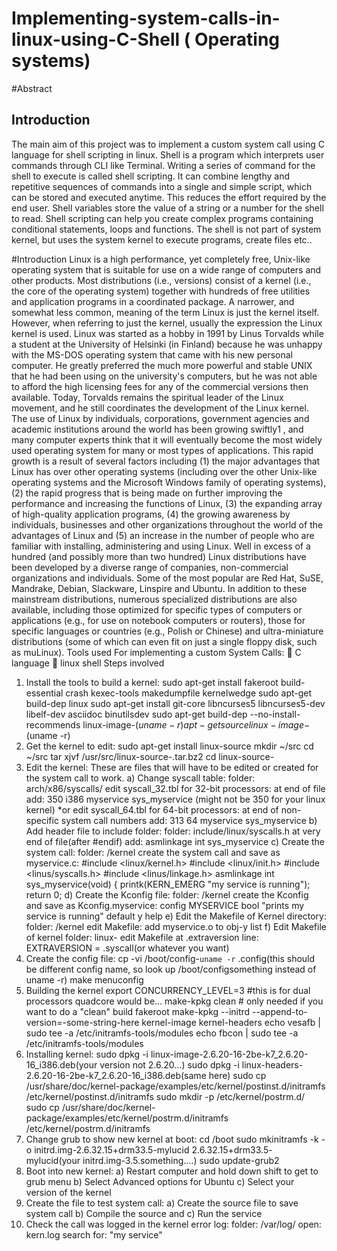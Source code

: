 # Implementing-system-calls-in-linux-using-C-Shell ( Operating systems)

#Abstract
## Introduction
The main aim of this project was to implement a custom system call using C
language for shell scripting in linux. Shell is a program which interprets user
commands through CLI like Terminal. Writing a series of command for the
shell to execute is called shell scripting. It can combine lengthy and
repetitive sequences of commands into a single and simple script, which
can be stored and executed anytime. This reduces the effort required by
the end user. Shell variables store the value of a string or a number for the
shell to read. Shell scripting can help you create complex programs
containing conditional statements, loops and functions. The shell is not part
of system kernel, but uses the system kernel to execute programs, create
files etc..

#Introduction
Linux is a high performance, yet completely free, Unix-like operating system that is suitable for
use on a wide range of computers and other products. Most distributions (i.e., versions) consist
of a kernel (i.e., the core of the operating system) together with hundreds of free utilities
and application programs in a coordinated package.
A narrower, and somewhat less common, meaning of the term Linux is just the kernel itself.
However, when referring to just the kernel, usually the expression the Linux kernel is used.
Linux was started as a hobby in 1991 by Linus Torvalds while a student at the University of
Helsinki (in Finland) because he was unhappy with the MS-DOS operating system that came
with his new personal computer. He greatly preferred the much more powerful and
stable UNIX that he had been using on the university's computers, but he was not able to afford
the high licensing fees for any of the commercial versions then available. Today, Torvalds
remains the spiritual leader of the Linux movement, and he still coordinates the development of
the Linux kernel.
The use of Linux by individuals, corporations, government agencies and academic institutions
around the world has been growing swiftly1
, and many computer experts think that it will
eventually become the most widely used operating system for many or most types of
applications.
This rapid growth is a result of several factors including (1) the major advantages that Linux has
over other operating systems (including over the other Unix-like operating systems and the
Microsoft Windows family of operating systems), (2) the rapid progress that is being made on
further improving the performance and increasing the functions of Linux, (3) the expanding array
of high-quality application programs, (4) the growing awareness by individuals, businesses and
other organizations throughout the world of the advantages of Linux and (5) an increase in the
number of people who are familiar with installing, administering and using Linux.
Well in excess of a hundred (and possibly more than two hundred) Linux distributions have been
developed by a diverse range of companies, non-commercial organizations and individuals.
Some of the most popular are Red Hat, SuSE, Mandrake, Debian, Slackware, Linspire and
Ubuntu. In addition to these mainstream distributions, numerous specialized distributions are
also available, including those optimized for specific types of computers or applications (e.g., for
use on notebook computers or routers), those for specific languages or countries (e.g., Polish or
Chinese) and ultra-miniature distributions (some of which can even fit on just a single floppy
disk, such as muLinux).
Tools used
For implementing a custom System Calls:
 C language
 linux shell
Steps involved
1. Install the tools to build a kernel:
sudo apt-get install fakeroot build-essential crash kexec-tools makedumpfile kernelwedge
sudo apt-get build-dep linux
sudo apt-get install git-core libncurses5 libncurses5-dev libelf-dev asciidoc binutilsdev
sudo apt-get build-dep --no-install-recommends linux-image-$(uname -r) apt-get
source linux-image-$(uname -r)
2. Get the kernel to edit:
sudo apt-get install linux-source
mkdir ~/src
cd ~/src
tar xjvf /usr/src/linux-source-.tar.bz2
cd linux-source-<version-number-here>
3. Edit the kernel:
These are files that will have to be edited or created for the system call to work.
a) Change syscall table:
folder: arch/x86/syscalls/
edit syscall_32.tbl for 32-bit processors:
at end of file add: 350 i386 myservice sys_myservice
(might not be 350 for your linux kernel)
*or edit syscall_64.tbl for 64-bit processors:
at end of non-specific system call numbers add: 313 64 myservice
sys_myservice
b) Add header file to include folder:
folder: include/linux/syscalls.h
at very end of file(after #endif) add: asmlinkage int sys_myservice
c) Create the system call:
folder: /kernel
create the system call and save as myservice.c:
#include <linux/kernel.h>
#include <linux/init.h>
#include <linus/syscalls.h>
#include <linus/linkage.h>
asmlinkage int sys_myservice(void) {
printk(KERN_EMERG "my service is running"); 
return 0;
d) Create the Kconfig file:
folder: /kernel
create the Kconfig and save as Kconfig.myservice:
config MYSERVICE
bool "prints my service is running"
default y
help
e) Edit the Makefile of Kernel directory:
folder: /kernel
edit Makefile: add myservice.o to obj-y list
f) Edit Makefile of kernel folder:
linux-<version-number-here>
edit Makefile at .extraversion line: EXTRAVERSION = .syscall(or whatever you
want)
4. Create the config file:
cp -vi /boot/config-`uname -r` .config(this should be different config name, so look
up /boot/configsomething instead of uname -r)
make menuconfig
5. Building the kernel
export CONCURRENCY_LEVEL=3 #this is for dual processors quadcore would be...
make-kpkg clean # only needed if you want to do a "clean" build
fakeroot make-kpkg --initrd --append-to-version=-some-string-here kernel-image
kernel-headers
echo vesafb | sudo tee -a /etc/initramfs-tools/modules
echo fbcon | sudo tee -a /etc/initramfs-tools/modules
6. Installing kernel:
sudo dpkg -i linux-image-2.6.20-16-2be-k7_2.6.20-16_i386.deb(your version not
2.6.20...)
sudo dpkg -i linux-headers-2.6.20-16-2be-k7_2.6.20-16_i386.deb(same here)
sudo cp /usr/share/doc/kernel-package/examples/etc/kernel/postinst.d/initramfs
/etc/kernel/postinst.d/initramfs
sudo mkdir -p /etc/kernel/postrm.d/
sudo cp /usr/share/doc/kernel-package/examples/etc/kernel/postrm.d/initramfs
/etc/kernel/postrm.d/initramfs
7. Change grub to show new kernel at boot:
cd /boot
sudo mkinitramfs -k -o initrd.img-2.6.32.15+drm33.5-mylucid 2.6.32.15+drm33.5-
mylucid(your initrd.img-3.5.something....)
sudo update-grub2
8. Boot into new kernel:
a) Restart computer and hold down shift to get to grub menu
b) Select Advanced options for Ubuntu
c) Select your version of the kernel
9. Create the file to test system call:
a) Create the source file to save system call
b) Compile the source and
c) Run the service
10. Check the call was logged in the kernel error log:
folder: /var/log/
open: kern.log
search for: "my service"
